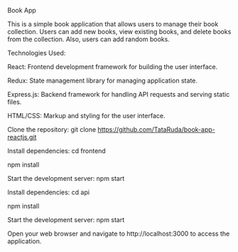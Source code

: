 Book App

This is a simple book application that allows users to manage their book collection. Users can add new books, view existing books, and delete books from the collection. Also, users can add random books.

Technologies Used:

React: Frontend development framework for building the user interface.

Redux: State management library for managing application state.

Express.js: Backend framework for handling API requests and serving static files.

HTML/CSS: Markup and styling for the user interface.

Clone the repository:
git clone https://github.com/TataRuda/book-app-reactjs.git

Install dependencies:
cd frontend

npm install

Start the development server:
npm start

Install dependencies:
cd api

npm install

Start the development server:
npm start

Open your web browser and navigate to http://localhost:3000 to access the application.

